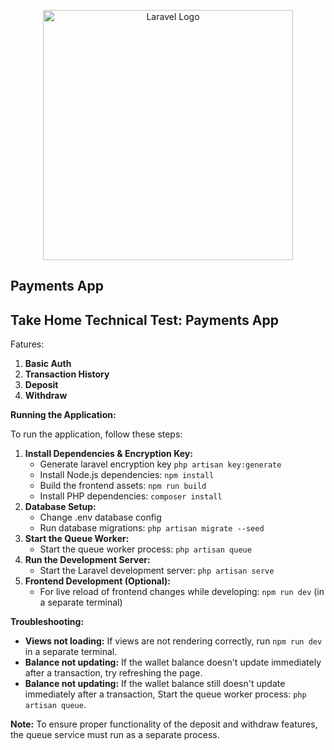 <p align="center"><a href="https://laravel.com" target="_blank"><img src="https://raw.githubusercontent.com/laravel/art/master/logo-lockup/5%20SVG/2%20CMYK/1%20Full%20Color/laravel-logolockup-cmyk-red.svg" width="400" alt="Laravel Logo"></a></p>

## Payments App

## Take Home Technical Test: Payments App

Fatures:

1.  **Basic Auth**
2.  **Transaction History**
3.  **Deposit**
4.  **Withdraw**

**Running the Application:**

To run the application, follow these steps:

1. **Install Dependencies & Encryption Key:**
    - Generate laravel encryption key `php artisan key:generate`
    - Install Node.js dependencies: `npm install`
    - Build the frontend assets: `npm run build`
    - Install PHP dependencies: `composer install`
3. **Database Setup:**
    - Change .env database config
    - Run database migrations: `php artisan migrate --seed`
4. **Start the Queue Worker:**
    - Start the queue worker process: `php artisan queue`
5. **Run the Development Server:**
    - Start the Laravel development server: `php artisan serve`
6. **Frontend Development (Optional):**
    - For live reload of frontend changes while developing: `npm run dev` (in a separate terminal)

**Troubleshooting:**

-   **Views not loading:** If views are not rendering correctly, run `npm run dev` in a separate terminal.
-   **Balance not updating:** If the wallet balance doesn't update immediately after a transaction, try refreshing the page.
-   **Balance not updating:** If the wallet balance still doesn't update immediately after a transaction, Start the queue worker process: `php artisan queue`.

**Note:** To ensure proper functionality of the deposit and withdraw features, the queue service must run as a separate process.
